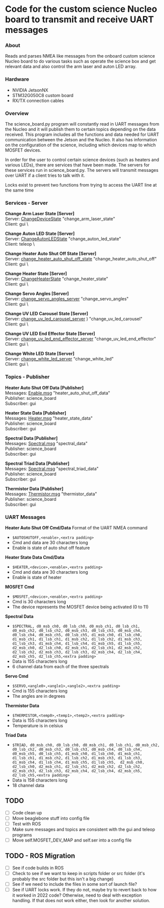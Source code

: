 Code for the custom science Nucleo board to transmit and receive UART messages 
======================================================================================
### About
Reads and parses NMEA like messages from the onboard 
custom science Nucleo board to do various tasks such as
operate the science box and get relevant data and also
control the arm laser and auton LED array.

### Hardware
- NVIDIA JetsonNX
- STM32G050C8 custom board
- RX/TX connection cables 


### Overview
The science_board.py program will constantly read in UART messages from the Nucleo 
and it will publish them to certain topics depending on the data received. 
This program includes all the functions 
and data needed for UART communication between the Jetson and the Nucleo. 
It also has information on the configuration of the science, 
including which devices map to which MOSFET devices.

In order for the user to control certain science devices 
(such as heaters and various LEDs),
there are services that have been made.
The servers for these services run in science_board.py.
The servers will transmit
messages over UART if a client tries to talk with it.

Locks exist to prevent two functions from trying to access the UART line at the same time

### Services - Server

**Change Arm Laser State [Server]** \
Server: [ChangeDeviceState](https://github.com/umrover/mrover-ros/blob/main/srv/ChangeDeviceState.srv) "change_arm_laser_state" \
Client: gui \

**Change Auton LED State [Server]** \
Server: [ChangeAutonLEDState](https://github.com/umrover/mrover-ros/blob/main/srv/ChangeAutonLEDState.srv)  "change_auton_led_state" \
Client: teleop \

**Change Heater Auto Shut Off State [Server]** \
Server: [change_heater_auto_shut_off_state](https://github.com/umrover/mrover-ros/blob/main/srv/ChangeDeviceState.srv)  "change_heater_auto_shut_off" \
Client: gui \

**Change Heater State [Server]** \
Server: [ChangeHeaterState](https://github.com/umrover/mrover-ros/blob/main/srv/ChangeHeaterState.srv)  "change_heater_state" \
Client: gui \

**Change Servo Angles [Server]** \
Server: [change_servo_angles_server](https://github.com/umrover/mrover-ros/blob/main/srv/ChangeDeviceState.srv)  "change_servo_angles" \
Client: gui \

**Change UV LED Carousel State [Server]** \
Server: [change_uv_led_carousel_server](https://github.com/umrover/mrover-ros/blob/main/srv/ChangeDeviceState.srv) ) "change_uv_led_carousel" \
Client: gui \

**Change UV LED End Effector State [Server]** \
Server: [change_uv_led_end_effector_server](https://github.com/umrover/mrover-ros/blob/main/srv/ChangeDeviceState.srv)  "change_uv_led_end_effector" \
Client: gui \

**Change White LED State [Server]** \
Server: [change_white_led_server](https://github.com/umrover/mrover-ros/blob/main/srv/ChangeDeviceState.srv)  "change_white_led" \
Client: gui \

### Topics - Publisher

**Heater Auto Shut Off Data [Publisher]** \
Messages: [Enable.msg](https://github.com/umrover/mrover-ros/blob/main/msg/Enable.msg) "heater_auto_shut_off_data" \
Publisher: science_board \
Subscriber: gui

**Heater State Data [Publisher]** \
Messages: [Heater.msg](https://github.com/umrover/mrover-ros/blob/main/msg/Heater.msg) "heater_state_data" \
Publisher: science_board \
Subscriber: gui

**Spectral Data [Publisher]** \
Messages: [Spectral.msg](https://github.com/umrover/mrover-ros/blob/main/msg/Spectral.msg) "spectral_data" \
Publisher: science_board \
Subscriber: gui

**Spectral Triad Data [Publisher]** \
Messages: [Spectral.msg](https://github.com/umrover/mrover-ros/blob/main/msg/Spectral.msg) "spectral_triad_data" \
Publisher: science_board \
Subscriber: gui

**Thermistor Data [Publisher]** \
Messages: [Thermistor.msg](https://github.com/umrover/mrover-ros/blob/main/msg/Thermistor.msg) "thermistor_data" \
Publisher: science_board \
Subscriber: gui

### UART Messages

**Heater Auto Shut Off Cmd/Data**
Format of the UART NMEA command
- `$AUTOSHUTOFF,<enable>,<extra padding>`
- Cmd and data are 30 characters long
- Enable is state of auto shut off feature

**Heater State Data Cmd/Data**
- `$HEATER,<device>,<enable>,<extra padding>`
- Cmd and data are 30 characters long
- Enable is state of heater

**MOSFET Cmd**
- `$MOSFET,<device>,<enable>,<extra padding>`
- Cmd is 30 characters long
- The device represents the MOSFET device being activated (0 to 11)

**Spectral Data**
- `$SPECTRAL, d0_msb_ch0, d0_lsb_ch0, d0_msb_ch1, d0_lsb_ch1, d0_msb_ch2, d0_lsb_ch2, d0_msb_ch3, d0_lsb_ch3, d0_msb_ch4, d0_lsb_ch4, d0_msb_ch5, d0_lsb_ch5, d1_msb_ch0, d1_lsb_ch0, d1_msb_ch1, d1_lsb_ch1, d1_msb_ch2, d1_lsb_ch2, d1_msb_ch3, d1_lsb_ch3, d1_msb_ch4, d1_lsb_ch4, d1_msb_ch5, d1_lsb_ch5,  d2_msb_ch0, d2_lsb_ch0, d2_msb_ch1, d2_lsb_ch1, d2_msb_ch2, d2_lsb_ch2, d2_msb_ch3, d2_lsb_ch3, d2_msb_ch4, d2_lsb_ch4, d2_msb_ch5, d2_lsb_ch5,<extra padding>`
- Data is 155 characters long
- 6 channel data from each of the three spectrals

**Servo Cmd**
- `$SERVO,<angle0>,<angle1>,<angle2>,<extra padding>`
- Cmd is 155 characters long
- The angles are in degrees

**Thermistor Data**
- `$THERMISTOR,<temp0>,<temp1>,<temp2>,<extra padding>`
- Data is 155 characters long
- Temperature is in celsius

**Triad Data**
- `$TRIAD, d0_msb_ch0, d0_lsb_ch0, d0_msb_ch1, d0_lsb_ch1, d0_msb_ch2, d0_lsb_ch2, d0_msb_ch3, d0_lsb_ch3, d0_msb_ch4, d0_lsb_ch4, d0_msb_ch5, d0_lsb_ch5, d1_msb_ch0, d1_lsb_ch0, d1_msb_ch1, d1_lsb_ch1, d1_msb_ch2, d1_lsb_ch2, d1_msb_ch3, d1_lsb_ch3, d1_msb_ch4, d1_lsb_ch4, d1_msb_ch5, d1_lsb_ch5,  d2_msb_ch0, d2_lsb_ch0, d2_msb_ch1, d2_lsb_ch1, d2_msb_ch2, d2_lsb_ch2, d2_msb_ch3, d2_lsb_ch3, d2_msb_ch4, d2_lsb_ch4, d2_msb_ch5, d2_lsb_ch5,<extra padding>`
- Data is 158 characters long
- 18 channel data


## TODO
- [ ] Code clean up
- [ ] Move beaglebone stuff into config file
- [ ] Test with ROS
- [ ] Make sure messages and topics are consistent with the gui and teleop programs
- [ ] Move self.MOSFET_DEV_MAP and self.ser into a config file

## TODO - ROS Migration
- [ ] See if code builds in ROS
- [ ] Check to see if we want to keep in scripts folder or src folder 
(it's probably the src folder but this isn't a big change)
- [ ] See if we need to include the files in some sort of launch file?
- [ ] See if UART locks work. If they do not, maybe try to revert back to how it worked in 2022 code?
Otherwise, need to deal with exception handling. If that does not work either, then look for another
solution.
